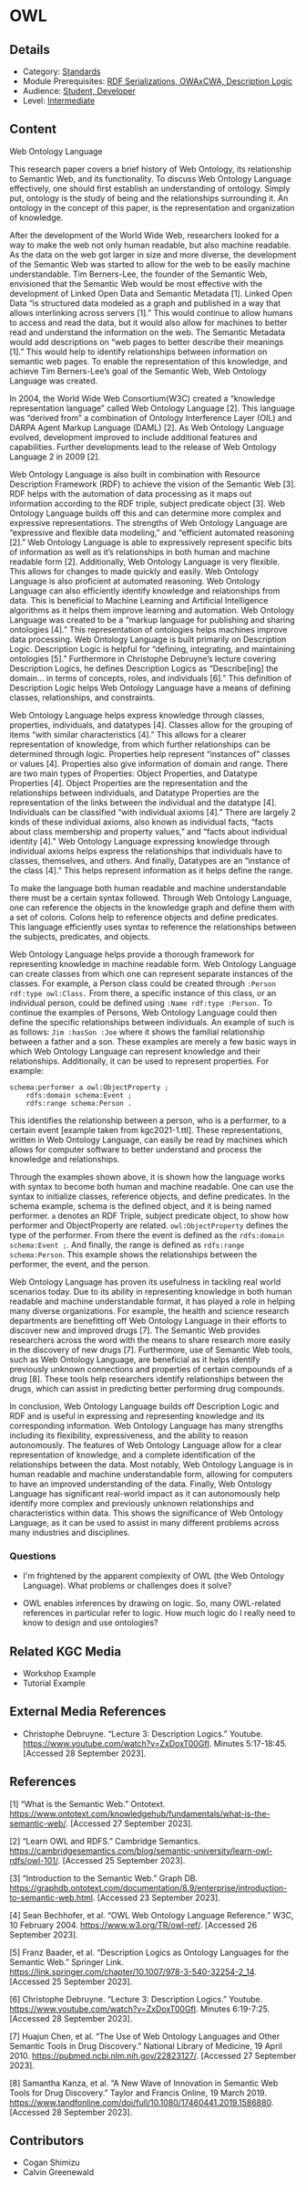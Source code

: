 # OWL
## Details
* Category: [Standards](../categories/Standards.md)
* Module Prerequisites: [RDF Serializations, OWAxCWA, Description Logic](../modules/RDF_Serializations,_OWAxCWA,_Description_Logic.md)
* Audience: [Student, Developer](../audiences/Student,_Developer.md)
* Level: [Intermediate](../levels/Intermediate.md)

## Content
Web Ontology Language
   
  This research paper covers a brief history of Web Ontology, its relationship to Semantic Web, and its functionality.  To discuss Web Ontology Language effectively, one should first establish an understanding of ontology. Simply put, ontology is the study of being and the relationships surrounding it. An ontology in the concept of this paper, is the representation and organization of knowledge. 

After the development of the World Wide Web, researchers looked for a way to make the web not only human readable, but also machine readable. As the data on the web got larger in size and more diverse, the development of the Semantic Web was started to allow for the web to be easily machine understandable. Tim Berners-Lee, the founder of the Semantic Web, envisioned that the Semantic Web would be most effective with the development of Linked Open Data and Semantic Metadata [1]. Linked Open Data “is structured data modeled as a graph and published in a way that allows interlinking across servers [1].” This would continue to allow humans to access and read the data, but it would also allow for machines to better read and understand the information on the web. The Semantic Metadata would add descriptions on “web pages to better describe their meanings [1].” This would help to identify relationships between information on semantic web pages. To enable the representation of this knowledge, and achieve Tim Berners-Lee’s goal of the Semantic Web, Web Ontology Language was created.
	
 In 2004, the World Wide Web Consortium(W3C) created a “knowledge representation language” called Web Ontology Language [2]. This language was “derived from” a combination of Ontology Interference Layer (OIL) and DARPA Agent Markup Language (DAML) [2]. As Web Ontology Language evolved, development improved to include additional features and capabilities. Further developments lead to the release of Web Ontology Language 2 in 2009 [2].   
	
 Web Ontology Language is also built in combination with Resource Description Framework (RDF) to achieve the vision of the Semantic Web [3]. RDF helps with the automation of data processing as it maps out information according to the RDF triple, subject predicate object [3]. Web Ontology Language builds off this and can determine more complex and expressive representations. 
The strengths of Web Ontology Language are “expressive and flexible data modeling,” and “efficient automated reasoning [2].” Web Ontology Language is able to expressively represent specific bits of information as well as it’s relationships in both human and machine readable form [2]. Additionally, Web Ontology Language is very flexible. This allows for changes to made quickly and easily. Web Ontology Language is also proficient at automated reasoning. Web Ontology Language can also efficiently identify knowledge and relationships from data. This is beneficial to Machine Learning and Artificial Intelligence algorithms as it helps them improve learning and automation. 
Web Ontology Language was created to be a “markup language for publishing and sharing ontologies [4].” This representation of ontologies helps machines improve data processing. Web Ontology Language is built primarily on Description Logic. Description Logic is helpful for “defining, integrating, and maintaining ontologies [5].”  Furthermore in Christophe Debruyne’s lecture covering Description Logics, he defines Description Logics as “Describe[ing] the domain... in terms of concepts, roles, and individuals [6].” This definition of Description Logic helps Web Ontology Language have a means of defining classes, relationships, and constraints. 
	
 Web Ontology Language helps express knowledge through classes, properties, individuals, and datatypes [4]. Classes allow for the grouping of items “with similar characteristics [4].” This allows for a clearer representation of knowledge, from which further relationships can be determined through logic. Properties help represent “instances of” classes or values [4]. Properties also give information of domain and range. There are two main types of Properties: Object Properties, and Datatype Properties [4]. Object Properties are the representation and the relationships between individuals, and Datatype Properties are the representation of the links between the individual and the datatype [4]. Individuals can be classified “with individual axioms [4].” There are largely 2 kinds of these individual axioms, also known as individual facts, “facts about class membership and property values,” and “facts about individual identity [4].” Web Ontology Language expressing knowledge through individual axioms helps express the relationships that individuals have to classes, themselves, and others. And finally, Datatypes are an “instance of the class [4].” This helps represent information as it helps define the range.  
	
 To make the language both human readable and machine understandable there must be a certain syntax followed. Through Web Ontology Language, one can reference the objects in the knowledge graph and define them with a set of colons. Colons help to reference objects and define predicates. This language efficiently uses syntax to reference the relationships between the subjects, predicates, and objects. 
	
 Web Ontology Language helps provide a thorough framework for representing knowledge in machine readable form. Web Ontology Language can create classes from which one can represent separate instances of the classes. For example, a Person class could be created through ```:Person rdf:type owl:Class.``` From there, a specific instance of this class, or an individual person, could be defined using ```:Name rdf:type :Person.``` To continue the examples of Persons, Web Ontology Language could then define the specific relationships between individuals. An example of such is as follows: ```Jim :hasSon :Joe``` where it shows the familial relationship between a father and a son.  These examples are merely a few basic ways in which Web Ontology Language can represent knowledge and their relationships. Additionally, it can be used to represent properties. For example: 
```
schema:performer a owl:ObjectProperty ;
    rdfs:domain schema:Event ;
    rdfs:range schema:Person .
```
This identifies the relationship between a person, who is a performer, to a certain event [example taken from kgc2021-1.ttl]. These representations, written in Web Ontology Language, can easily be read by machines which allows for computer software to better understand and process the knowledge and relationships. 
	
 Through the examples shown above, it is shown how the language works with syntax to become both human and machine readable. One can use the syntax to initialize classes, reference objects, and define predicates. In the schema example, schema is the defined object, and it is being named performer. ```a``` denotes an RDF Triple, subject predicate object, to show how performer and ObjectProperty are related. ```owl:ObjectProperty``` defines the type of the performer. From there the event is defined as the ```rdfs:domain schema:Event ;```. And finally, the range is defined as ```rdfs:range schema:Person```. This example shows the relationships between the performer, the event, and the person. 
	
 Web Ontology Language has proven its usefulness in tackling real world scenarios today. 
Due to its ability in representing knowledge in both human readable and machine understandable format, it has played a role in helping many diverse organizations. For example, the health and science research departments are benefitting off Web Ontology Language in their efforts to discover new and improved drugs [7]. The Semantic Web provides researchers across the word with the means to share research more easily in the discovery of new drugs [7]. Furthermore, use of Semantic Web tools, such as Web Ontology Language, are beneficial as it helps identify previously unknown connections and properties of certain compounds of a drug [8]. These tools help researchers identify relationships between the drugs, which can assist in predicting better performing drug compounds. 
	
 In conclusion, Web Ontology Language builds off Description Logic and RDF and is useful in expressing and representing knowledge and its corresponding information. Web Ontology Language has many strengths including its flexibility, expressiveness, and the ability to reason autonomously. The features of Web Ontology Language allow for a clear representation of knowledge, and a complete identification of the relationships between the data. Most notably, Web Ontology Language is in human readable and machine understandable form, allowing for computers to have an improved understanding of the data. Finally, Web Ontology Language has significant real-world impact as it can autonomously help identify more complex and previously unknown relationships and characteristics within data. This shows the significance of Web Ontology Language, as it can be used to assist in many different problems across many industries and disciplines. 

### Questions

* I'm frightened by the apparent complexity of OWL (the Web Ontology Language). What problems or challenges does it solve?

* OWL enables inferences by drawing on logic. So, many OWL-related references in particular refer to logic. How much logic do I really need to know to design and use ontologies?


## Related KGC Media
* Workshop Example
* Tutorial Example

## External Media References
* Christophe Debruyne. “Lecture 3: Description Logics.” Youtube.  https://www.youtube.com/watch?v=ZxDoxT00GfI. Minutes 5:17-18:45. [Accessed 28 September 2023].
  
## References
[1] “What is the Semantic Web.” Ontotext.  https://www.ontotext.com/knowledgehub/fundamentals/what-is-the-semantic-web/. [Accessed 27 September 2023]. 

[2] “Learn OWL and RDFS.” Cambridge Semantics.  https://cambridgesemantics.com/blog/semantic-university/learn-owl-rdfs/owl-101/. [Accessed 25 September 2023]. 

[3] “Introduction to the Semantic Web.” Graph DB. https://graphdb.ontotext.com/documentation/8.9/enterprise/introduction-to-semantic-web.html. [Accessed 23 September 2023]. 

[4] Sean Bechhofer, et al. “OWL Web Ontology Language Reference.” W3C, 10 February 2004. https://www.w3.org/TR/owl-ref/. [Accessed 26 September 2023].

[5] Franz Baader, et al. “Description Logics as Ontology Languages for the Semantic Web.” Springer Link. https://link.springer.com/chapter/10.1007/978-3-540-32254-2_14. [Accessed 25 September 2023]. 

[6] Christophe Debruyne. “Lecture 3: Description Logics.” Youtube.  https://www.youtube.com/watch?v=ZxDoxT00GfI. Minutes 6:19-7:25. [Accessed 28 September 2023]. 

[7] Huajun Chen, et al. “The Use of Web Ontology Languages and Other Semantic Tools in Drug Discovery.” National Library of Medicine, 19 April 2010.  https://pubmed.ncbi.nlm.nih.gov/22823127/. [Accessed 27 September 2023]. 

[8] Samantha Kanza, et al. “A New Wave of Innovation in Semantic Web Tools for Drug Discovery.” Taylor and Francis Online, 19 March 2019. https://www.tandfonline.com/doi/full/10.1080/17460441.2019.1586880. [Accessed 28 September 2023]. 


## Contributors
* Cogan Shimizu
* Calvin Greenewald 
